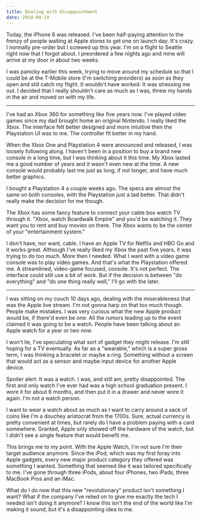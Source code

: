 ```yaml
---
title: Dealing with Disappointment
date: 2014-09-19
---
```


Today, the iPhone 6 was released. I've been half-paying attention to the frenzy of people waiting at Apple stores to get one on launch day. It's crazy. I normally pre-order but I screwed up this year. I'm on a flight to Seattle right now that I forgot about. I preordered a few nights ago and mine will arrive at my door in about two weeks.

I was panicky earlier this week, trying to move around my schedule so that I could be at the T-Mobile store (I'm switching providers) as soon as they open and still catch my flight. It wouldn't have worked. It was stressing me out. I decided that I really shouldn't care as much as I was, threw my hands in the air and moved on with my life.

---

I've had an Xbox 360 for something like five years now. I've played video games since my dad brought home an original Nintendo. I really liked the Xbox. The interface felt better designed and more intuitive then the Playstation UI was to me. The controller fit better in my hand.

When the Xbox One and Playstation 4 were announced and released, I was loosely following along. I haven't been in a position to buy a brand new console in a long time, but I was thinking about it this time. My Xbox lasted me a good number of years and it wasn't even new at the time. A new console would probably last me just as long, if not longer, and have much better graphics.

I bought a Playstation 4 a couple weeks ago. The specs are almost the same on both consoles, with the Playstation _just_ a tad better. That didn't really make the decision for me though.

The Xbox has some fancy feature to connect your cable box watch TV through it. "Xbox, watch Boardwalk Empire" and you'd be watching it. They want you to rent and buy movies on there. The Xbox wants to be the center of your "entertainment system."

I don't have, nor want, cable. I have an Apple TV for Netflix and HBO Go and it works great. Although I've really liked my Xbox the past five years, it was trying to do too much. More then I needed. What I want with a video game console was to play video games. And that's what the Playstation offered me. A streamlined, video-game focused, console. It's not perfect. The interface could still use a bit of work. But if the decision is between "do everything" and "do one thing really well," I'll go with the later.

---

I was sitting on my couch 10 days ago, dealing with the miserableness that was the Apple live stream. I'm not gonna harp on that too much though. People make mistakes. I was very curious what the new Apple product would be, if there'd even be one. All the rumors leading up to the event claimed it was going to be a watch. People have been talking about an Apple watch for a year or two now.

I won't lie, I've speculating what sort of gadget they might release. I'm still hoping for a TV eventually. As far as a "wearable," which is a super gross term, I was thinking a bracelet or maybe a ring. Something without a screen that would act as a sensor and maybe input device for another Apple device.

Spoiler alert: It was a watch. I was, and still am, pretty disappointed. The first and only watch I've ever had was a high school graduation present. I wore it for about 6 months, and then put it in a drawer and never wore it again. I'm not a watch person.

I want to wear a watch about as much as I want to carry around a sack of coins like I'm a douchey aristocrat from the 1700s. Sure, actual currency is pretty convenient at times, but rarely do I have a problem paying with a card somewhere. Granted, Apple only showed off the hardware of the watch, but I didn't see a single feature that would benefit me.

This brings me to my point. With the Apple Watch, I'm not sure I'm their target audience anymore. Since the iPod, which was my first foray into Apple gadgets, every new major product category they offered was something I wanted. Something that seemed like it was tailored specifically to me. I've gone through three iPods, about four iPhones, two iPads, three MacBook Pros and an iMac.

What do I do now that this new "revolutionary" product isn't something I want? What if the company I've relied on to give me exactly the tech I needed isn't doing it anymore? I know this isn't the end of the world like I'm making it sound, but it's a disappointing idea to me.
